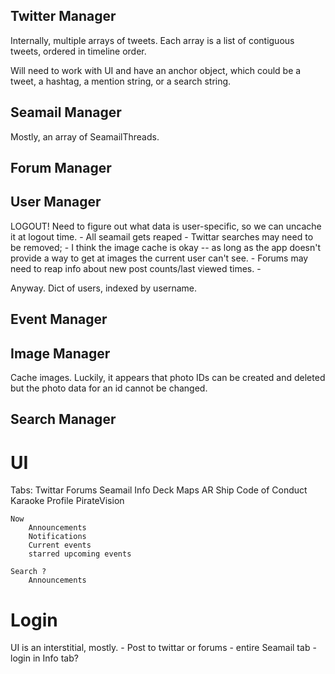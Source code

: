## Twitter Manager
Internally, multiple arrays of tweets. Each array is a list of contiguous tweets, ordered in timeline order. 

Will need to work with UI and have an anchor object, which could be a tweet, a hashtag, a mention string, or a search string.

## Seamail Manager
Mostly, an array of SeamailThreads. 

## Forum Manager

## User Manager
LOGOUT! Need to figure out what data is user-specific, so we can uncache it at logout time.
	- All seamail gets reaped
	- Twittar searches may need to be removed; 
	- I think the image cache is okay -- as long as the app doesn't provide a way to get at images the current user can't see.
	- Forums may need to reap info about new post counts/last viewed times.
	- 

Anyway. Dict of users, indexed by username.

## Event Manager

## Image Manager
Cache images. Luckily, it appears that photo IDs can be created and deleted but the photo data for an id cannot be changed.

## Search Manager


# UI
Tabs:
	Twittar
	Forums
	Seamail
	Info
		Deck Maps 
			AR Ship
		Code of Conduct
		Karaoke
		Profile
			PirateVision
			
	Now
		Announcements
		Notifications	
		Current events
		starred upcoming events
		
	Search ?
		Announcements

# Login
UI is an interstitial, mostly. 
	- Post to twittar or forums
	- entire Seamail tab
	- login in Info tab?
